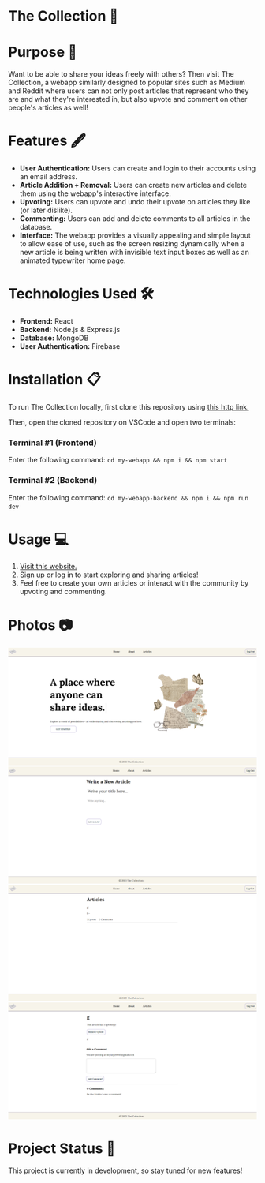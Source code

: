 # The Collection 📖

# Purpose 📝
Want to be able to share your ideas freely with others? Then visit The Collection, a webapp similarly designed to popular sites such as Medium and Reddit where users can not only post articles that represent who they are and what they're interested in, but also upvote and comment on other people's articles as well!

# Features 🖋️
- **User Authentication:** Users can create and login to their accounts using an email address.
- **Article Addition + Removal:** Users can create new articles and delete them using the webapp's interactive interface.
- **Upvoting:** Users can upvote and undo their upvote on articles they like (or later dislike).
- **Commenting:** Users can add and delete comments to all articles in the database.
- **Interface:** The webapp provides a visually appealing and simple layout to allow ease of use, such as the screen resizing dynamically when a new article is being written with invisible text input boxes as well as an animated typewriter home page. 

# Technologies Used 🛠️
- **Frontend:** React
- **Backend:** Node.js & Express.js
- **Database:** MongoDB
- **User Authentication:** Firebase

# Installation 📋
To run The Collection locally, first clone this repository using [this http link.](https://github.com/Skylarrji/the-collection.git)

Then, open the cloned repository on VSCode and open two terminals:

### Terminal #1 (Frontend)
Enter the following command:
`cd my-webapp && npm i && npm start`

### Terminal #2 (Backend)
Enter the following command:
`cd my-webapp-backend && npm i && npm run dev`

# Usage 💻
1. [Visit this website.](the-collection-m5s0.onrender.com/)
2. Sign up or log in to start exploring and sharing articles!
3. Feel free to create your own articles or interact with the community by upvoting and commenting.

# Photos 📷
![Home Page](image.png)
![Article Creation Page](image-1.png)
![Articles Page](image-2.png)
![Article Page](image-3.png)

# Project Status 🚧
This project is currently in development, so stay tuned for new features!
